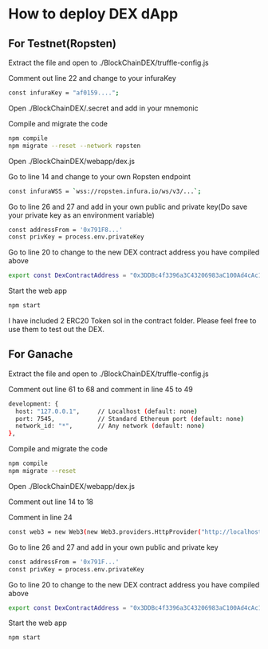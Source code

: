 # How to deploy DEX dApp

## For Testnet(Ropsten)

Extract the file and open to ./BlockChainDEX/truffle-config.js

Comment out line 22 and change to your infuraKey
```sh
const infuraKey = "af0159....";
```
Open ./BlockChainDEX/.secret and add in your mnemonic

Compile and migrate the code

```sh
npm compile
npm migrate --reset --network ropsten
```
Open ./BlockChainDEX/webapp/dex.js

Go to line 14 and change to your own Ropsten endpoint
```sh
const infuraWSS = `wss://ropsten.infura.io/ws/v3/...`;
```
Go to line 26 and 27 and add in your own public and private key(Do save your private key as an environment variable)

```sh
const addressFrom = '0x791F8...'
const privKey = process.env.privateKey
```
Go to line 20 to change to the new DEX contract address you have compiled above
```sh
export const DexContractAddress = "0x3DDBc4f3396a3C43206983aC100Ad4cAc1d48C8A"; 
```

Start the web app
```sh
npm start
```
I have included 2 ERC20 Token sol in the contract folder. Please feel free to use them to test out the DEX.

## For Ganache

Extract the file and open to ./BlockChainDEX/truffle-config.js

Comment out line 61 to 68 and comment in line 45 to 49
```sh
development: {
  host: "127.0.0.1",     // Localhost (default: none)
  port: 7545,            // Standard Ethereum port (default: none)
  network_id: "*",       // Any network (default: none)
},
```
Compile and migrate the code

```sh
npm compile
npm migrate --reset 
```
Open ./BlockChainDEX/webapp/dex.js

Comment out line 14 to 18

Comment in line 24
```sh
const web3 = new Web3(new Web3.providers.HttpProvider("http://localhost:7545"));
```
Go to line 26 and 27 and add in your own public and private key

```sh
const addressFrom = '0x791F...'
const privKey = process.env.privateKey
```

Go to line 20 to change to the new DEX contract address you have compiled above
```sh
export const DexContractAddress = "0x3DDBc4f3396a3C43206983aC100Ad4cAc1d48C8A"; 
```

Start the web app
```sh
npm start
```
